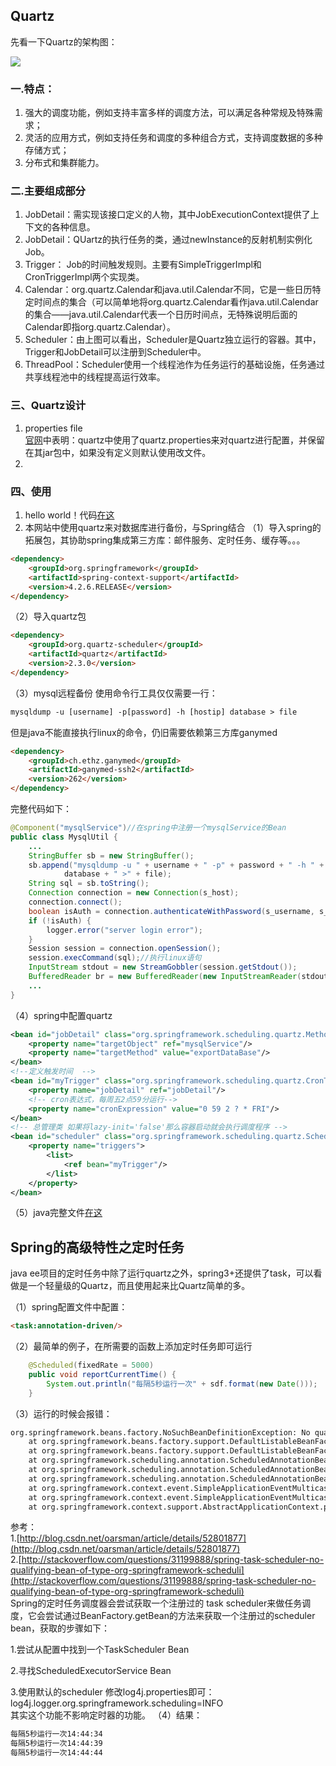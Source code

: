 ## Quartz
先看一下Quartz的架构图：  


![](http://image.wenzhihuai.com/11627468_1438829844Zbz8.png)



### 一.特点：
1. 强大的调度功能，例如支持丰富多样的调度方法，可以满足各种常规及特殊需求；
2. 灵活的应用方式，例如支持任务和调度的多种组合方式，支持调度数据的多种存储方式；
3. 分布式和集群能力。

### 二.主要组成部分
1. JobDetail：需实现该接口定义的人物，其中JobExecutionContext提供了上下文的各种信息。
2. JobDetail：QUartz的执行任务的类，通过newInstance的反射机制实例化Job。
3. Trigger： Job的时间触发规则。主要有SimpleTriggerImpl和CronTriggerImpl两个实现类。
4. Calendar：org.quartz.Calendar和java.util.Calendar不同，它是一些日历特定时间点的集合（可以简单地将org.quartz.Calendar看作java.util.Calendar的集合——java.util.Calendar代表一个日历时间点，无特殊说明后面的Calendar即指org.quartz.Calendar）。
5. Scheduler：由上图可以看出，Scheduler是Quartz独立运行的容器。其中，Trigger和JobDetail可以注册到Scheduler中。
6. ThreadPool：Scheduler使用一个线程池作为任务运行的基础设施，任务通过共享线程池中的线程提高运行效率。

### 三、Quartz设计
1. properties file  
[官网](http://www.quartz-scheduler.org/documentation/quartz-2.2.x/quick-start.html)中表明：quartz中使用了quartz.properties来对quartz进行配置，并保留在其jar包中，如果没有定义则默认使用改文件。
2.

### 四、使用
1. hello world！代码[在这]()
2. 本网站中使用quartz来对数据库进行备份，与Spring结合
（1）导入spring的拓展包，其协助spring集成第三方库：邮件服务、定时任务、缓存等。。。
```html
<dependency>
    <groupId>org.springframework</groupId>
    <artifactId>spring-context-support</artifactId>
    <version>4.2.6.RELEASE</version>
</dependency>
```
（2）导入quartz包
```html
<dependency>
    <groupId>org.quartz-scheduler</groupId>
    <artifactId>quartz</artifactId>
    <version>2.3.0</version>
</dependency>
```
（3）mysql远程备份
使用命令行工具仅仅需要一行：
```html
mysqldump -u [username] -p[password] -h [hostip] database > file
```
但是java不能直接执行linux的命令，仍旧需要依赖第三方库ganymed
```html
<dependency>
    <groupId>ch.ethz.ganymed</groupId>
    <artifactId>ganymed-ssh2</artifactId>
    <version>262</version>
</dependency>
```
完整代码如下：
```java
@Component("mysqlService")//在spring中注册一个mysqlService的Bean
public class MysqlUtil {
    ...
    StringBuffer sb = new StringBuffer();
    sb.append("mysqldump -u " + username + " -p" + password + " -h " + host + " " +
            database + " >" + file);
    String sql = sb.toString();
    Connection connection = new Connection(s_host);
    connection.connect();
    boolean isAuth = connection.authenticateWithPassword(s_username, s_password);//进行远程服务器登陆认证
    if (!isAuth) {
        logger.error("server login error");
    }
    Session session = connection.openSession();
    session.execCommand(sql);//执行linux语句
    InputStream stdout = new StreamGobbler(session.getStdout());
    BufferedReader br = new BufferedReader(new InputStreamReader(stdout));
    ...
}
```
（4）spring中配置quartz
```xml
<bean id="jobDetail" class="org.springframework.scheduling.quartz.MethodInvokingJobDetailFactoryBean">
    <property name="targetObject" ref="mysqlService"/>
    <property name="targetMethod" value="exportDataBase"/>
</bean>
<!--定义触发时间  -->
<bean id="myTrigger" class="org.springframework.scheduling.quartz.CronTriggerFactoryBean">
    <property name="jobDetail" ref="jobDetail"/>
    <!-- cron表达式，每周五2点59分运行-->
    <property name="cronExpression" value="0 59 2 ? * FRI"/>
</bean>
<!-- 总管理类 如果将lazy-init='false'那么容器启动就会执行调度程序 -->
<bean id="scheduler" class="org.springframework.scheduling.quartz.SchedulerFactoryBean">
    <property name="triggers">
        <list>
            <ref bean="myTrigger"/>
        </list>
    </property>
</bean>
```
（5）java完整文件[在这](https://github.com/Zephery/newblog/blob/master/src/main/java/com/myblog/util/MysqlUtil.java)

## Spring的高级特性之定时任务  
java ee项目的定时任务中除了运行quartz之外，spring3+还提供了task，可以看做是一个轻量级的Quartz，而且使用起来比Quartz简单的多。

（1）spring配置文件中配置：
```html
<task:annotation-driven/>
```
（2）最简单的例子，在所需要的函数上添加定时任务即可运行
```java
    @Scheduled(fixedRate = 5000)
    public void reportCurrentTime() {
        System.out.println("每隔5秒运行一次" + sdf.format(new Date()));
    }
```
（3）运行的时候会报错：
```html
org.springframework.beans.factory.NoSuchBeanDefinitionException: No qualifying bean of type [org.springframework.scheduling.TaskScheduler] is defined
	at org.springframework.beans.factory.support.DefaultListableBeanFactory.getBean(DefaultListableBeanFactory.java:372)
	at org.springframework.beans.factory.support.DefaultListableBeanFactory.getBean(DefaultListableBeanFactory.java:332)
	at org.springframework.scheduling.annotation.ScheduledAnnotationBeanPostProcessor.finishRegistration(ScheduledAnnotationBeanPostProcessor.java:192)
	at org.springframework.scheduling.annotation.ScheduledAnnotationBeanPostProcessor.onApplicationEvent(ScheduledAnnotationBeanPostProcessor.java:171)
	at org.springframework.scheduling.annotation.ScheduledAnnotationBeanPostProcessor.onApplicationEvent(ScheduledAnnotationBeanPostProcessor.java:86)
	at org.springframework.context.event.SimpleApplicationEventMulticaster.invokeListener(SimpleApplicationEventMulticaster.java:163)
	at org.springframework.context.event.SimpleApplicationEventMulticaster.multicastEvent(SimpleApplicationEventMulticaster.java:136)
	at org.springframework.context.support.AbstractApplicationContext.publishEvent(AbstractApplicationContext.java:380)
```
参考：  
1.[http://blog.csdn.net/oarsman/article/details/52801877](http://blog.csdn.net/oarsman/article/details/52801877)  
2.[http://stackoverflow.com/questions/31199888/spring-task-scheduler-no-qualifying-bean-of-type-org-springframework-scheduli](http://stackoverflow.com/questions/31199888/spring-task-scheduler-no-qualifying-bean-of-type-org-springframework-scheduli)  
Spring的定时任务调度器会尝试获取一个注册过的 task scheduler来做任务调度，它会尝试通过BeanFactory.getBean的方法来获取一个注册过的scheduler bean，获取的步骤如下：

1.尝试从配置中找到一个TaskScheduler Bean

2.寻找ScheduledExecutorService Bean

3.使用默认的scheduler
修改log4j.properties即可：
log4j.logger.org.springframework.scheduling=INFO  
其实这个功能不影响定时器的功能。
（4）结果：
```html
每隔5秒运行一次14:44:34
每隔5秒运行一次14:44:39
每隔5秒运行一次14:44:44
```